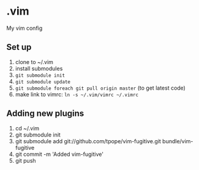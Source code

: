 .vim
====

My vim config

Set up
------

1. clone to ~/.vim
2. install submodules
 1. `git submodule init`
 2. `git submodule update`
 3. `git submodule foreach git pull origin master` (to get latest code)
3. make link to vimrc: `ln -s ~/.vim/vimrc ~/.vimrc`


Adding new plugins
-----------------

1. cd ~/.vim
2. git submodule init
3. git submodule add git://github.com/tpope/vim-fugitive.git bundle/vim-fugitive
4. git commit -m 'Added vim-fugitive'
5. git push
